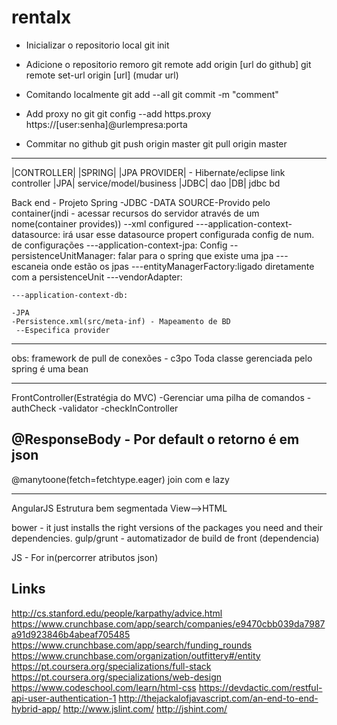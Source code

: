# rentalx

- Inicializar o repositorio local
git init

- Adicione o repositorio remoro 
git remote add origin [url do github]
git remote set-url origin [url] (mudar url)
- Comitando localmente
git add --all
git commit -m "comment"

- Add proxy no git
git config --add https.proxy https://[user:senha]@urlempresa:porta

- Commitar no github
git push origin master
git pull origin master

 ------------------------------------------------------------

  |CONTROLLER|
    |SPRING|
 |JPA PROVIDER| - Hibernate/eclipse link       controller
     |JPA|                               service/model/business
     |JDBC|                                      dao
     |DB|                                       jdbc
                                                 bd
                                                
 
  Back end - Projeto Spring 
  -JDBC
  -DATA SOURCE-Provido pelo container(jndi - acessar recursos do servidor através de um nome(container provides))
  --xml configured
  ---application-context-datasource:  <bean id="dataSource" class="org.apache.commons.dbcp2.BasicDataSource"> irá usar esse datasource
                                      <property name="url" value="${db.url}"/> propert configurada
                                      <property name="initialSize" value="10"/>		config de num. de configurações	
	                                  	<property name="maxTotal" value="30"/>
	---application-context-jpa: Config 
	  --persistenceUnitManager: falar para o spring que existe uma jpa
	  ---<property name="packagesToScan" value="com.rentalx"/> escaneia onde estão os jpas
	  ---entityManagerFactory:ligado diretamente com a persistenceUnit
	  ---vendorAdapter:
	  
	---application-context-db:  
	
	-JPA
	-Persistence.xml(src/meta-inf) - Mapeamento de BD 
	 --Especifica provider
	                                  	
	                                  	
	                                  	
  ------------------------------------------------------------
  
  obs:
   framework de pull de conexões - c3po
   Toda classe gerenciada pelo spring é uma bean
   
   ------------------
   
   FrontController(Estratégia do MVC)
   -Gerenciar uma pilha de comandos	
   	-authCheck
   	-validator
   	-checkInController
   	
@ResponseBody - Por default o retorno é em json   	
-------------------------------------------------------------------
@manytoone(fetch=fetchtype.eager) join com
e lazy

-------------------------------------------------------------------

AngularJS
Estrutura bem segmentada
View-->HTML

bower - it just installs the right versions of the packages you need and their dependencies.
gulp/grunt - automatizador de build de front (dependencia)

JS - For in(percorrer atributos json)

Links
--------------
http://cs.stanford.edu/people/karpathy/advice.html
https://www.crunchbase.com/app/search/companies/e9470cbb039da7987a91d923846b4abeaf705485
https://www.crunchbase.com/app/search/funding_rounds
https://www.crunchbase.com/organization/outfittery#/entity
https://pt.coursera.org/specializations/full-stack
https://pt.coursera.org/specializations/web-design
https://www.codeschool.com/learn/html-css
https://devdactic.com/restful-api-user-authentication-1
http://thejackalofjavascript.com/an-end-to-end-hybrid-app/
http://www.jslint.com/ http://jshint.com/
